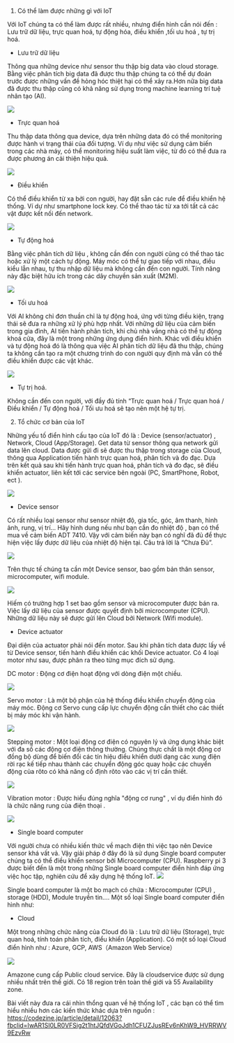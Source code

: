 1. Có thể làm được những gì với IoT

Với IoT chúng ta có thể làm được rất nhiều, nhưng điển hình cần nói đến : 
Lưu trữ dữ liệu, trực quan hoá, tự động hóa, điều khiển ,tối ưu hoá ,  tự trị hoá. 

* Lưu trữ dữ liệu 

Thông qua những device như sensor thu thập  big data vào cloud storage. Bằng việc phân tích big data đã được thu thập chúng ta có thể dự đoán trước được những vấn đề hỏng hóc thiệt hại có thể xảy ra.Hơn nữa big data đã được thu thập cũng có khả năng sử dụng trong machine learning trí tuệ nhân tạo (AI).

![](https://images.viblo.asia/ae2a9458-87b1-4bad-a078-2b2724b8d3fd.png)


* Trực quan hoá

Thu thập data thông qua device, dựa trên những data đó có thể monitoring được hành vi trạng thái của đối tượng. Ví dụ như việc sử dụng cảm biến trong các nhà máy, có thể monitoring hiệu suất làm việc, từ đó có thể đưa ra được phương án cải thiện hiệu quả. 

![](https://images.viblo.asia/1f3c6385-1423-45e9-a5c9-275359f80d0d.png)

* Điều khiển 

Có thể điều khiển từ xa bởi con người, hay đặt sẵn các rule để điều khiển hệ thống. Ví dự như smartphone lock key. Có thể thao tác từ xa tới tất cả các vật được kết nối đến network.

![](https://images.viblo.asia/d2db23c0-c41e-4bb8-86d6-a36cff39aac3.png)


* Tự động hoá

Bằng việc phân tích dữ liệu , không cần đến con người cũng có thể thao tác hoặc xử lý một cách tự động.  Máy móc có thể tự giao tiếp với nhau, điều kiểu lẫn nhau, tự thu nhập dữ liệu mà không cần đến con người. Tính năng này đặc biệt hữu ích trong các dây chuyền sản xuất (M2M). 

![](https://images.viblo.asia/2e320c80-ce68-46bc-9c11-b90f6adc7485.png)


* Tối ưu hoá 

Với AI không chỉ đơn thuần chỉ là tự động hoá, ứng với từng điều kiện, trạng thái sẽ đưa ra những xử lý phù hợp nhất. Với những dữ liệu của cảm biến trong gia đình, AI tiến hành phân tích, khi chủ nhà vắng nhà có thể tự động khoá cửa, đây là một trong những ứng dụng điển hình. 
Khác với  điều khiển và tự động hoá đó là thông qua việc AI  phân tích dữ liệu đã thu thập, chúng ta không cần tạo ra một chương trình do con người quy định mà vẫn có thể điều khiển được các vật khác.

![](https://images.viblo.asia/f5e63200-2c0f-438b-8b78-1435b5267105.png)

* Tự trị hoá.

Không cần đến con người, với đầy đủ tính “Trực quan hoá / Trực quan hoá / Điều khiển / Tự động hoá / Tối ưu hoá  sẽ tạo nên một hệ tự trị.

2. Tổ chức cơ bản của IoT

Những yếu tố điển hình cấu tạo của IoT đó là : Device (sensor/actuator) , Network, Cloud (App/Storage).
Get data từ sensor thông qua network gửi data lên cloud. Data được gửi đi sẽ được thu thập trong storage của Cloud, thông qua Application tiến hành trực quan hoá, phân tích và đo đạc. 
Dựa trên kết quả sau khi  tiến hành trực quan hoá, phân tích và đo đạc, sẽ điều khiển actuator, liên kết tới các service bên ngoài (PC, SmartPhone, Robot, ect ).

![](https://images.viblo.asia/97af3e40-067d-44b3-9c64-77bbafdb8a5f.png)

* Device sensor

Có rất nhiều loại sensor như sensor nhiệt độ, gia tốc, góc, âm thanh, hình ảnh, rung, vị trí…
Hãy hình dung nếu như bạn cần đo nhiệt độ , bạn có thể mua về cảm biến ADT 7410. Vậy với cảm biến này bạn có nghĩ đã đủ để thực hiện việc lấy được dữ liệu của nhiệt độ hiện tại. Câu trả lời là “Chưa Đủ”.

![](https://images.viblo.asia/04c5ecfd-f865-42b7-ac63-67fd76dbd35e.png)

Trên thực tế chúng ta cần một Device sensor,  bao gồm bản thân sensor, microcomputer, wifi module. 

![](https://images.viblo.asia/cd6a1489-09a0-4e9e-9440-11affe2ffd6e.png)

Hiếm có trường hợp 1 set bao gồm sensor và  microcomputer được bán ra.  Việc lấy dữ liệu của sensor được quyết định bởi microcomputer (CPU). Những dữ liệu này sẽ được gửi lên Cloud bởi Network (Wifi module).
 
* Device actuator

Đại diện của actuator phải nói đến motor. Sau khi phân tích data được lấy về từ Device sensor, tiến hành điều khiển các khối  Device actuator. Có 4 loại motor như sau, được phân ra theo từng mục đích sử dụng. 

DC motor : Động cơ điện hoạt động với dòng điện một chiều. 

![](https://images.viblo.asia/7cae1917-9ec5-4802-bf90-58debbcf85a7.png)

Servo motor : Là một bộ phận của hệ thống điều khiển chuyển động của máy móc. Động cơ Servo cung cấp lực chuyển động cần thiết cho các thiết bị máy móc khi vận hành.

![](https://images.viblo.asia/a6bfb732-a6d1-4cac-82e2-53432cc55901.png)

Stepping motor : Một loại động cơ điện có nguyên lý và ứng dụng khác biệt với đa số các động cơ điện thông thường. Chúng thực chất là một động cơ đồng bộ dùng để biến đổi các tín hiệu điều khiển dưới dạng các xung điện rời rạc kế tiếp nhau thành các chuyển động góc quay hoặc các chuyển động của rôto có khả năng cố định rôto vào các vị trí cần thiết.

![](https://images.viblo.asia/60db2cc4-7fea-4111-951f-9351bae4ac6c.jpeg)

Vibration motor : Được hiểu đúng nghĩa "động cơ rung" , ví dụ điển hình đó là chức năng rung của điện thoại . 

![](https://images.viblo.asia/d0d58b8a-45b2-47e1-a192-a7c595d73161.jpg)

* Single board computer

Với người chưa có nhiều kiến thức về mạch điện thì việc tạo nên Device sensor khá vất vả. Vậy giải pháp ở đây đó là sử dụng  Single board computer chúng ta có thể điều khiển sensor bởi Microcomputer (CPU).
Raspberry pi 3 được biết đến là một trong những Single board computer điển hình  đáp ứng việc học tập, nghiên cứu để xây dựng hệ thống IoT.
![](https://images.viblo.asia/d9927a7c-137a-483a-8efd-535b0df4430a.jpg)

 Single board computer là một bo mạch có chứa : Microcomputer (CPU) , storage (HDD),  Module truyền tin....  Một số loại Single board computer điển hình như: 
 
* Cloud

Một trong những chức năng của Cloud đó là : Lưu trữ dữ liệu (Storage), trực quan hoá, tính toán phân tích, điểu khiển (Application). Có một số loại Cloud điển hình như : Azure, GCP, AWS（Amazon Web Service）

![](https://images.viblo.asia/ac06eacf-c2f9-4f02-9d89-6218e42da5c8.png)

Amazone cung cấp Public cloud service.
Đây là cloudservice được sử dụng nhiều nhất trên thế giới.  Có 18 region trên toàn thế giới và 55 Availability zone.

Bài viết này đưa ra cái nhìn thổng quan về hệ thống IoT , các bạn có thể tìm hiểu nhiều hơn các kiến thức khác dựa trên nguồn : https://codezine.jp/article/detail/12063?fbclid=IwAR1SI0LR0VFSig2t1htJQfdVGoJdh1CFUZJusREv6nKhW9_HVRRWV9EzvRw